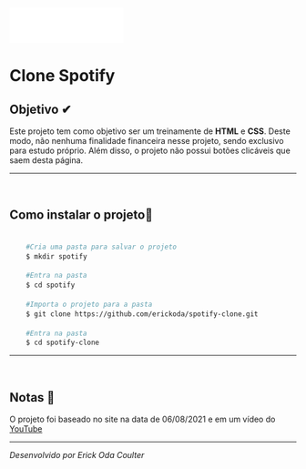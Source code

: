 <h1>

<img src = "./img/logo-spotify.png" alt = "spotify-logo" width = "200"/>
<br><br>
Clone Spotify 
</h1>

## Objetivo ✔

Este projeto tem como objetivo ser um treinamente de **HTML** e **CSS**. Deste modo, não nenhuma finalidade financeira nesse projeto, sendo exclusivo para estudo próprio. Além disso, o projeto não possui botões clicáveis que saem desta página.


---
</br>

## Como instalar o projeto📁 

```bash

    #Cria uma pasta para salvar o projeto
    $ mkdir spotify

    #Entra na pasta
    $ cd spotify

    #Importa o projeto para a pasta
    $ git clone https://github.com/erickoda/spotify-clone.git

    #Entra na pasta
    $ cd spotify-clone

```
---
</br>

## Notas 📃

O projeto foi baseado no site na data de 06/08/2021 e em um vídeo do [YouTube](https://www.youtube.com/watch?v=qjsRinLKiLc)

---

<i>Desenvolvido por Erick Oda Coulter</i>

